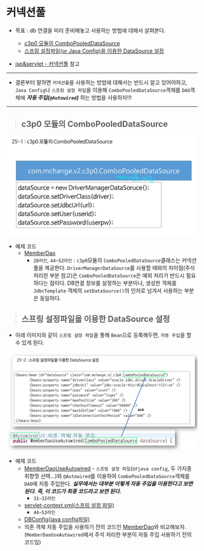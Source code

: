 # 커넥션풀

+ 목표 : db 연결을 미리 준비해놓고 사용하는 방법에 대해서 살펴본다.
    + [c3p0 모듈의 ComboPooledDataSource](https://github.com/journeytorainbow/Spring_study_note/blob/master/%EC%BB%A4%EB%84%A5%EC%85%98%ED%92%80/%EB%A9%94%EB%AA%A8.md#c3p0-%EB%AA%A8%EB%93%88%EC%9D%98-combopooleddatasource)
    + [스프링 설정파일(or Java Config)을 이용한 DataSource 설정](https://github.com/journeytorainbow/Spring_study_note/blob/master/%EC%BB%A4%EB%84%A5%EC%85%98%ED%92%80/%EB%A9%94%EB%AA%A8.md#%EC%8A%A4%ED%94%84%EB%A7%81-%EC%84%A4%EC%A0%95%ED%8C%8C%EC%9D%BC%EC%9D%84-%EC%9D%B4%EC%9A%A9%ED%95%9C-datasource-%EC%84%A4%EC%A0%95)

+ [jsp&servlet - 커넥션풀](https://github.com/journeytorainbow/JSP_Servlet_study_note/blob/master/%EC%BB%A4%EB%84%A5%EC%85%98%ED%92%80/%EB%A9%94%EB%AA%A8.md) 참고

---
 + 결론부터 말하면 `커넥션풀`을 사용하는 방법에 대해서는 반드시 알고 있어야하고, `Java Config`나 `스프링 설정 파일`을 이용해 `ComboPooledDataSource`객체를 `DAO`객체에 ***자동 주입(`@Autowired`)*** 하는 방법을 사용하자!!!
---

> ## c3p0 모듈의 ComboPooledDataSource

<img src="https://github.com/journeytorainbow/Spring_study_note/blob/master/%EC%BB%A4%EB%84%A5%EC%85%98%ED%92%80/img/img1.JPG?raw=true">

+ 예제 코드
    + [MemberDao](https://github.com/journeytorainbow/Spring_study_note/blob/master/%EC%BB%A4%EB%84%A5%EC%85%98%ED%92%80/testPjt23/src/main/java/com/bs/lec23/member/dao/MemberDao.java)
        + `28라인`, `44~52라인` : `c3p0`모듈의 `ComboPooledDataSource`클래스는 커넥션풀을 제공한다. `DriverManagerDataSource`를 사용할 때와의 차이점(주석처리한 부분 참고)은 `ComboPooledDataSource`은 예외 처리가 반드시 필요하다는 점이다. DB연결 정보를 설정하는 부분이나, 생성한 객체를 `JdbcTemplate` 객체의 `setDataSource()`의 인자로 넘겨서 사용하는 부분은 동일하다.

> ## 스프링 설정파일을 이용한 DataSource 설정

+ 아래 이미지와 같이 `스프링 설정 파일`을 통해 `Bean`으로 등록해두면, `자동 주입`을 할 수 있게 된다.

<img src="https://github.com/journeytorainbow/Spring_study_note/blob/master/%EC%BB%A4%EB%84%A5%EC%85%98%ED%92%80/img/img2.JPG?raw=true">

+ 예제 코드 
    + [MemberDaoUseAutowired](https://github.com/journeytorainbow/Spring_study_note/blob/master/%EC%BB%A4%EB%84%A5%EC%85%98%ED%92%80/testPjt23/src/main/java/com/bs/lec23/member/dao/MemberDaoUseAutowired.java) - `스프링 설정 파일`(or`java config`, 두 가지중 취향껏 선택...)와 `@Autowired`를 이용하여 `ComboPooledDataSource`객체를 `DAO`에 자동 주입한다. ***실무에서는 대부분 이렇게 자동 주입을 이용한다고 보면된다. 즉, 이 코드가 최종 코드라고 보면 된다.***
        + `31~32라인`
    + [servlet-context.xml(스프링 설정 파일)](https://github.com/journeytorainbow/Spring_study_note/blob/master/%EC%BB%A4%EB%84%A5%EC%85%98%ED%92%80/testPjt23/src/main/webapp/WEB-INF/spring/appServlet/servlet-context.xml)
        + `44~53라인`
    + [DBConfig(java config파일)](https://github.com/journeytorainbow/Spring_study_note/blob/master/%EC%BB%A4%EB%84%A5%EC%85%98%ED%92%80/testPjt23/src/main/java/com/bs/lec23/config/DBConfig.java)
    + 의존 객체 자동 주입을 사용하기 전의 코드인 [MemberDao](https://github.com/journeytorainbow/Spring_study_note/blob/master/%EC%BB%A4%EB%84%A5%EC%85%98%ED%92%80/testPjt23/src/main/java/com/bs/lec23/member/dao/MemberDao.java)와 비교해보자. (`MemberDaoUseAutowired`에서 주석 처리한 부분이 자동 주입 사용하기 전의 코드임)